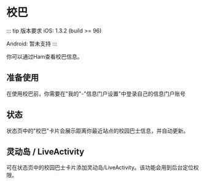 # 校巴

::: tip 版本要求
iOS: 1.3.2 (build >= 96)

Android: 暂未支持
:::

你可以通过Ham查看校巴信息。

## 准备使用
在使用校巴前，你需要在"我的"-"信息门户设置"中登录自己的信息门户账号

## 状态
状态页中的"校巴"卡片会展示距离你最近站点的校园巴士信息，并自动更新。

## 灵动岛 / LiveActivity
可在状态页中的校园巴士卡片添加灵动岛/LiveActivity。该功能会用到后台定位权限。
